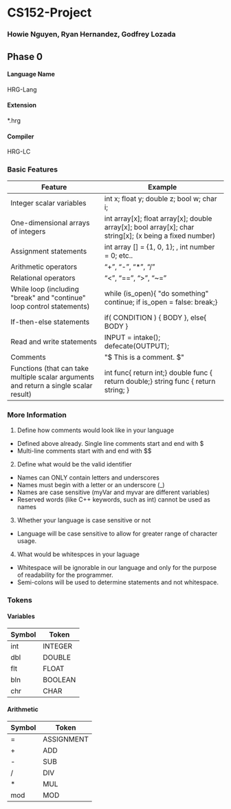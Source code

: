 # CS152-Project
### Howie Nguyen, Ryan Hernandez, Godfrey Lozada

## Phase 0

#### Language Name
 HRG-Lang

#### Extension
 *.hrg

#### Compiler
HRG-LC

### Basic Features

| Feature | Example |
|---------|---------|
| Integer scalar variables | int x; float y; double z; bool w; char i; |
| One-dimensional arrays of integers | int array[x]; float array[x]; double array[x]; bool array[x]; char string[x]; (x being a fixed number)|
| Assignment statements | int array [] = {1, 0, 1}; , int number = 0; etc.. |
| Arithmetic operators | “+”, “-”, “\*”, “/” |
| Relational operators |  “<”, “==”, “>”, “~=” |
| While loop (including "break" and "continue" loop control statements) | while (is_open){ "do something" continue; if is_open = false: break;} |
| If-then-else statements | if( CONDITION ) { BODY }, else{ BODY } | 
| Read and write statements | INPUT = intake(); defecate(OUTPUT); |
| Comments |"$ This is a comment. $" |
|  Functions (that can take multiple scalar arguments and return a single scalar result) | int func{ return int;} double func { return double;} string func { return string; } |

### More Information
1. Define how comments would look like in your language
* Defined above already. Single line comments start and end with $
* Multi-line comments start with and end with $$

2. Define what would be the valid identifier
* Names can ONLY contain letters and underscores
* Names must begin with a letter or an underscore (_)
* Names are case sensitive (myVar and myvar are different variables)
* Reserved words (like C++ keywords, such as int) cannot be used as names

3. Whether your language is case sensitive or not
* Language will be case sensitive to allow for greater range of character usage.

4. What would be whitespces in your laguage
* Whitespace will be ignorable in our language and only for the purpose of readability for the programmer.
* Semi-colons will be used to determine statements and not whitespace.

### Tokens
#### Variables
| Symbol | Token |
|--------|-------|
| int    | INTEGER |
| dbl    | DOUBLE  |
| flt    | FLOAT   |
| bln    | BOOLEAN |
| chr    | CHAR    |

#### Arithmetic
| Symbol | Token |
|--------|-------|
| =      | ASSIGNMENT |
| +      | ADD     |
| -      | SUB     |
| /      | DIV     |
| *      | MUL     |
| mod    | MOD     |

